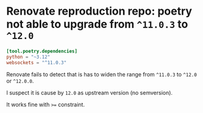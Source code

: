 # Renovate reproduction repo: poetry not able to upgrade from `^11.0.3` to `^12.0`

```toml
[tool.poetry.dependencies]
python = "~3.12"
websockets = "^11.0.3"
```

Renovate fails to detect that is has to widen the range from `^11.0.3` to `^12.0` or `^12.0.0`.

I suspect it is cause by `12.0` as upstream version (no semversion).

It works fine with `>=` constraint.
